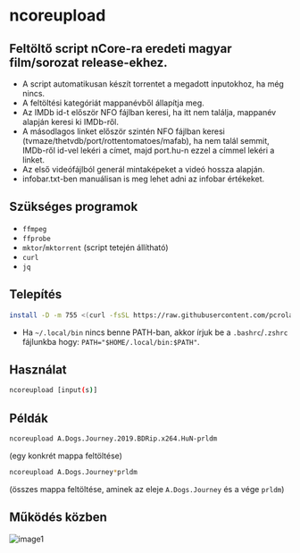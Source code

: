 # ncoreupload
## Feltöltő script nCore-ra eredeti magyar film/sorozat release-ekhez.
* A script automatikusan készít torrentet a megadott inputokhoz, ha még nincs.
* A feltöltési kategóriát mappanévből állapítja meg.
* Az IMDb id-t először NFO fájlban keresi, ha itt nem találja, mappanév alapján keresi ki IMDb-ről.
* A másodlagos linket először szintén NFO fájlban keresi (tvmaze/thetvdb/port/rottentomatoes/mafab),
ha nem talál semmit, IMDb-ről id-vel lekéri a címet, majd port.hu-n ezzel a címmel lekéri a linket.
* Az első videófájlból generál mintaképeket a videó hossza alapján.
* infobar.txt-ben manuálisan is meg lehet adni az infobar értékeket.

## Szükséges programok
* `ffmpeg`
* `ffprobe`
* `mktor`/`mktorrent` (script tetején állítható)
* `curl`
* `jq`

## Telepítés
```sh
install -D -m 755 <(curl -fsSL https://raw.githubusercontent.com/pcroland/ncoreupload/master/ncoreup.sh) ~/.local/bin/ncoreup && hash -r
```
* Ha `~/.local/bin` nincs benne PATH-ban, akkor írjuk be a `.bashrc`/`.zshrc` fájlunkba hogy: `PATH="$HOME/.local/bin:$PATH"`.

## Használat
```sh
ncoreupload [input(s)]
```

## Példák
```sh
ncoreupload A.Dogs.Journey.2019.BDRip.x264.HuN-prldm
```
(egy konkrét mappa feltöltése)
```sh
ncoreupload A.Dogs.Journey*prldm
```
(összes mappa feltöltése, aminek az eleje `A.Dogs.Journey` és a vége `prldm`)

## Működés közben
![image1](https://i.kek.sh/ZvFWJUOhAU8.gif)
